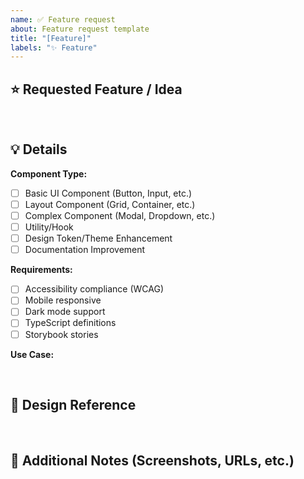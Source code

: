```yaml
---
name: ✅ Feature request
about: Feature request template
title: "[Feature]"
labels: "✨ Feature"
---
```


## ⭐ Requested Feature / Idea

> 

<br />

## 💡 Details

**Component Type:**

- [ ] Basic UI Component (Button, Input, etc.)
- [ ] Layout Component (Grid, Container, etc.)
- [ ] Complex Component (Modal, Dropdown, etc.)
- [ ] Utility/Hook
- [ ] Design Token/Theme Enhancement
- [ ] Documentation Improvement

**Requirements:**

- [ ] Accessibility compliance (WCAG)
- [ ] Mobile responsive
- [ ] Dark mode support
- [ ] TypeScript definitions
- [ ] Storybook stories

**Use Case:**

<br />

## 🎨 Design Reference

<br />

## 💬 Additional Notes (Screenshots, URLs, etc.)
